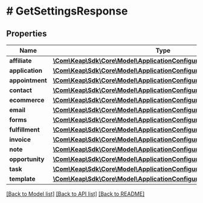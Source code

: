 # # GetSettingsResponse

## Properties

Name | Type | Description | Notes
------------ | ------------- | ------------- | -------------
**affiliate** | [**\Com\Keap\Sdk\Core\Model\ApplicationConfigurationModuleAffiliate**](ApplicationConfigurationModuleAffiliate.md) |  | [optional]
**application** | [**\Com\Keap\Sdk\Core\Model\ApplicationConfigurationModuleApplication**](ApplicationConfigurationModuleApplication.md) |  | [optional]
**appointment** | [**\Com\Keap\Sdk\Core\Model\ApplicationConfigurationModuleAppointment**](ApplicationConfigurationModuleAppointment.md) |  | [optional]
**contact** | [**\Com\Keap\Sdk\Core\Model\ApplicationConfigurationModuleContact**](ApplicationConfigurationModuleContact.md) |  | [optional]
**ecommerce** | [**\Com\Keap\Sdk\Core\Model\ApplicationConfigurationModuleEcommerce**](ApplicationConfigurationModuleEcommerce.md) |  | [optional]
**email** | [**\Com\Keap\Sdk\Core\Model\ApplicationConfigurationModuleEmail**](ApplicationConfigurationModuleEmail.md) |  | [optional]
**forms** | [**\Com\Keap\Sdk\Core\Model\ApplicationConfigurationModuleForms**](ApplicationConfigurationModuleForms.md) |  | [optional]
**fulfillment** | [**\Com\Keap\Sdk\Core\Model\ApplicationConfigurationModuleFulfillment**](ApplicationConfigurationModuleFulfillment.md) |  | [optional]
**invoice** | [**\Com\Keap\Sdk\Core\Model\ApplicationConfigurationModuleInvoice**](ApplicationConfigurationModuleInvoice.md) |  | [optional]
**note** | [**\Com\Keap\Sdk\Core\Model\ApplicationConfigurationModuleNote**](ApplicationConfigurationModuleNote.md) |  | [optional]
**opportunity** | [**\Com\Keap\Sdk\Core\Model\ApplicationConfigurationModuleOpportunity**](ApplicationConfigurationModuleOpportunity.md) |  | [optional]
**task** | [**\Com\Keap\Sdk\Core\Model\ApplicationConfigurationModuleTask**](ApplicationConfigurationModuleTask.md) |  | [optional]
**template** | [**\Com\Keap\Sdk\Core\Model\ApplicationConfigurationModuleTemplate**](ApplicationConfigurationModuleTemplate.md) |  | [optional]

[[Back to Model list]](../../README.md#models) [[Back to API list]](../../README.md#endpoints) [[Back to README]](../../README.md)
